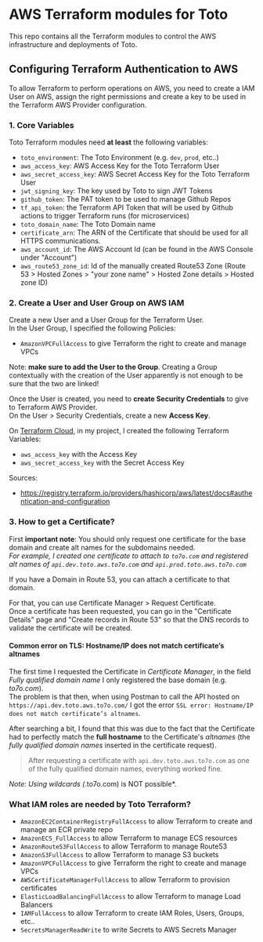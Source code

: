 # AWS Terraform modules for Toto
This repo contains all the Terraform modules to control the AWS infrastructure and deployments of Toto.

## Configuring Terraform Authentication to AWS
To allow Terraform to perform operations on AWS, you need to create a IAM User on AWS, assign the right permissions and create a key to be used in the Terraform AWS Provider configuration. 

### 1. Core Variables
Toto Terraform modules need **at least** the following variables: 
* `toto_environment`: The Toto Environment (e.g. `dev`, `prod`, etc..)
* `aws_access_key`: AWS Access Key for the Toto Terraform User
* `aws_secret_access_key`: AWS Secret Access Key for the Toto Terraform User
* `jwt_signing_key`: The key used by Toto to sign JWT Tokens
* `github_token`: The PAT token to be used to manage Github Repos
* `tf_api_token`: the Terraform API Token that will be used by Github actions to trigger Terraform runs (for microservices)
* `toto_domain_name`: The Toto Domain name
* `certificate_arn`: The ARN of the Certificate that should be used for all HTTPS communications. 
* `aws_account_id`: The AWS Account Id (can be found in the AWS Console under "Account")
* `aws_route53_zone_id`: Id of the manually created Route53 Zone (Route 53 > Hosted Zones > "your zone name" > Hosted Zone details > Hosted zone ID)

### 2. Create a User and User Group on AWS IAM
Create a new User and a User Group for the Terraform User. <br>
In the User Group, I specified the following Policies: 
* `AmazonVPCFullAccess` to give Terraform the right to create and manage VPCs

Note: **make sure to add the User to the Group**. Creating a Group contextually with the creation of the User apparently is not enough to be sure that the two are linked!

Once the User is created, you need to **create Security Credentials** to give to Terraform AWS Provider.<br>
On the User > Security Credentials, create a new **Access Key**.

On [Terraform Cloud](https://app.terraform.io), in my project, I created the following Terraform Variables: 
* `aws_access_key` with the Access Key
* `aws_secret_access_key` with the Secret Access Key

Sources: 
* https://registry.terraform.io/providers/hashicorp/aws/latest/docs#authentication-and-configuration

### 3. How to get a Certificate? 
First **important note**: You should only request one certificate for the base domain and create alt names for the subdomains needed. <br>
*For example, I created one certificate to attach to `to7o.com` and registered alt names of `api.dev.toto.aws.to7o.com` and `api.prod.toto.aws.to7o.com`*

If you have a Domain in Route 53, you can attach a certificate to that domain. 

For that, you can use Certificate Manager > Request Certificate. <br>
Once a certificate has been requested, you can go in the "Certificate Details" page and "Create records in Route 53" so that the DNS records to validate the certificate will be created. <br>

#### Common error on TLS: Hostname/IP does not match certificate’s altnames
The first time I requested the Certificate in *Certificate Manager*, in the field *Fully qualified domain name* I only registered the base domain (e.g. *to7o.com*). <br>
The problem is that then, when using Postman to call the API hosted on `https://api.dev.toto.aws.to7o.com/` I got the error `SSL error: Hostname/IP does not match certificate’s altnames`. <br>

After searching a bit, I found that this was due to the fact that the Certificate had to perfectly match the **full hostname** to the Certificate's *altnames* (the *fully qualified domain names* inserted in the certificate request).

> After requesting a certificate with `api.dev.toto.aws.to7o.com` as one of the fully qualified domain names, everything worked fine. <br>

*Note: Using wildcards (*.to7o.com) is NOT possible*.

### What IAM roles are needed by Toto Terraform?
* `AmazonEC2ContainerRegistryFullAccess` to allow Terraform to create and manage an ECR private repo
* `AmazonECS_FullAccess` to allow Terraform to manage ECS resources
* `AmazonRoute53FullAccess` to allow Terraform to manage Route53 
* `AmazonS3FullAccess` to allow Terraform to manage S3 buckets
* `AmazonVPCFullAccess` to give Terraform the right to create and manage VPCs
* `AWSCertificateManagerFullAccess` to allow Terraform to provision certificates 
* `ElasticLoadBalancingFullAccess` to allow Terraform to manage Load Balancers
* `IAMFullAccess` to allow Terraform to create IAM Roles, Users, Groups, etc..
* `SecretsManagerReadWrite` to write Secrets to AWS Secrets Manager
